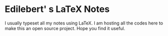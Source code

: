 # Edilebert' s LaTeX Notes

I usually typeset all my notes using LaTeX. I am hosting all the codes here to make this an open source project. Hope you find it useful.
